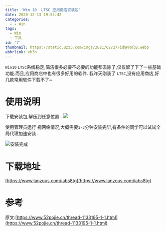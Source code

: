 ```yaml
---
title: 'Win 10  LTSC 应用商店安装包'
date: 2020-12-13 19:54:42
categories:
  - - Win
tags:
  - Win
  - 工具
id: '7'
thumbnail: https://static.uzz5.com/imgs/2021/02/27/id9MRolB.webp
abbrlink: vh3b
---
```



`Win10` `LTSC`系统稳定,简洁很多必要不必要的功能都去除了,仅仅留了下了一些基础功能.而且,应用商店中也有很多好用的软件. 我昨天刚装了 `LTSC`,没有应用商店,好几款常用软件下载不了~

# 使用说明

下载安装包,解压到任意位置 . ![](https://static.uzz5.com/imgs/2021/02/27/lKyknB60.webp) 

使用管理员运行 视网络情况,大概需要`1-3`分钟安装完毕,有条件的同学可以试试全局代理加速安装 . 

![](https://static.uzz5.com/imgs/2021/02/27/rsN8DmOL.webp)安装完成

# 下载地址

[https://www.lanzous.com/iabs8tg](https://www.lanzous.com/iabs8tg)

# 参考

原文:[https://www.52pojie.cn/thread-1133195-1-1.html](https://www.52pojie.cn/thread-1133195-1-1.html)